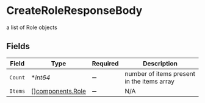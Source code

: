 # CreateRoleResponseBody

a list of Role objects


## Fields

| Field                                                | Type                                                 | Required                                             | Description                                          |
| ---------------------------------------------------- | ---------------------------------------------------- | ---------------------------------------------------- | ---------------------------------------------------- |
| `Count`                                              | **int64*                                             | :heavy_minus_sign:                                   | number of items present in the items array           |
| `Items`                                              | [][components.Role](../../models/components/role.md) | :heavy_minus_sign:                                   | N/A                                                  |